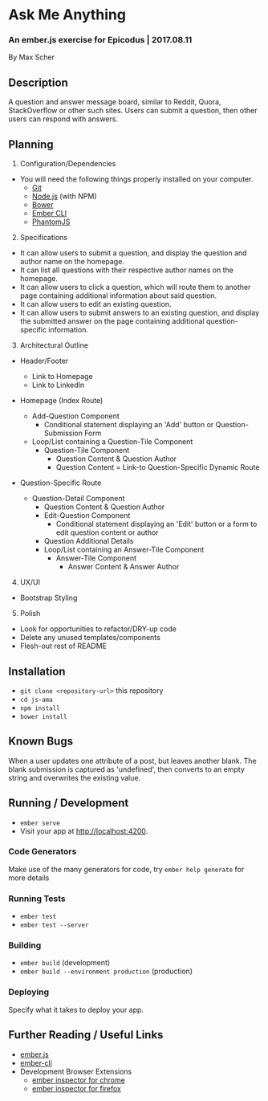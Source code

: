 # Ask Me Anything
### An ember.js exercise for Epicodus | 2017.08.11

By Max Scher

## Description

A question and answer message board, similar to Reddit, Quora, StackOverflow or other such sites. Users can submit a question, then other users can respond with answers.

## Planning

1. Configuration/Dependencies
  * You will need the following things properly installed on your computer.
    * [Git](https://git-scm.com/)
    * [Node.js](https://nodejs.org/) (with NPM)
    * [Bower](https://bower.io/)
    * [Ember CLI](https://ember-cli.com/)
    * [PhantomJS](http://phantomjs.org/)

2. Specifications
  * It can allow users to submit a question, and display the question and author name on the homepage.
  * It can list all questions with their respective author names on the homepage.
  * It can allow users to click a question, which will route them to another page containing additional information about said question.
  * It can allow users to edit an existing question.
  * It can allow users to submit answers to an existing question, and display the submitted answer on the page containing additional question-specific information.

3. Architectural Outline
  * Header/Footer
    * Link to Homepage
    * Link to LinkedIn
  * Homepage (Index Route)
    * Add-Question Component
      * Conditional statement displaying an 'Add' button or Question-Submission Form
    * Loop/List containing a Question-Tile Component
      * Question-Tile Component
        * Question Content & Question Author
        * Question Content = Link-to Question-Specific Dynamic Route

  * Question-Specific Route
    * Question-Detail Component
      * Question Content & Question Author
      * Edit-Question Component
        * Conditional statement displaying an 'Edit' button or a form to edit question content or author
      * Question Additional Details
      * Loop/List containing an Answer-Tile Component
        * Answer-Tile Component
          * Answer Content & Answer Author

4. UX/UI
  * Bootstrap Styling

5. Polish
  * Look for opportunities to refactor/DRY-up code
  * Delete any unused templates/components
  * Flesh-out rest of README

## Installation

* `git clone <repository-url>` this repository
* `cd js-ama`
* `npm install`
* `bower install`

## Known Bugs
When a user updates one attribute of a post, but leaves another blank. The blank submission is captured as 'undefined', then converts to an empty string and overwrites the existing value.

## Running / Development

* `ember serve`
* Visit your app at [http://localhost:4200](http://localhost:4200).

### Code Generators

Make use of the many generators for code, try `ember help generate` for more details

### Running Tests

* `ember test`
* `ember test --server`

### Building

* `ember build` (development)
* `ember build --environment production` (production)

### Deploying

Specify what it takes to deploy your app.

## Further Reading / Useful Links

* [ember.js](http://emberjs.com/)
* [ember-cli](https://ember-cli.com/)
* Development Browser Extensions
  * [ember inspector for chrome](https://chrome.google.com/webstore/detail/ember-inspector/bmdblncegkenkacieihfhpjfppoconhi)
  * [ember inspector for firefox](https://addons.mozilla.org/en-US/firefox/addon/ember-inspector/)
